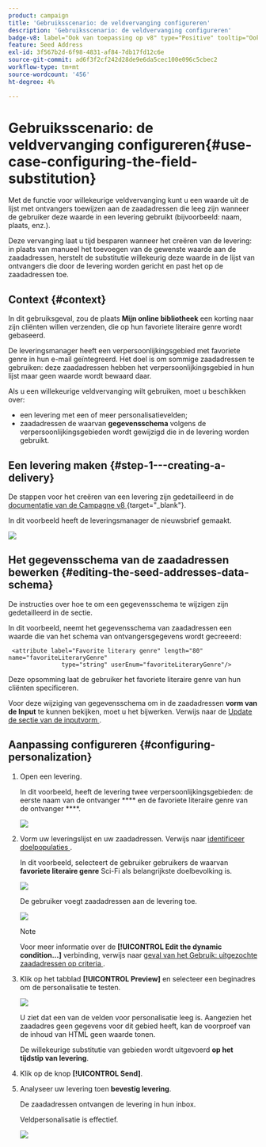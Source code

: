 ```yaml
---
product: campaign
title: 'Gebruiksscenario: de veldvervanging configureren'
description: 'Gebruiksscenario: de veldvervanging configureren'
badge-v8: label="Ook van toepassing op v8" type="Positive" tooltip="Ook van toepassing op campagne v8"
feature: Seed Address
exl-id: 3f567b2d-6f98-4831-af84-7db17fd12c6e
source-git-commit: ad6f3f2cf242d28de9e6da5cec100e096c5cbec2
workflow-type: tm+mt
source-wordcount: '456'
ht-degree: 4%

---
```


# Gebruiksscenario: de veldvervanging configureren{#use-case-configuring-the-field-substitution}



Met de functie voor willekeurige veldvervanging kunt u een waarde uit de lijst met ontvangers toewijzen aan de zaadadressen die leeg zijn wanneer de gebruiker deze waarde in een levering gebruikt (bijvoorbeeld: naam, plaats, enz.).

Deze vervanging laat u tijd besparen wanneer het creëren van de levering: in plaats van manueel het toevoegen van de gewenste waarde aan de zaadadressen, herstelt de substitutie willekeurig deze waarde in de lijst van ontvangers die door de levering worden gericht en past het op de zaadadressen toe.

## Context {#context}

In dit gebruiksgeval, zou de plaats **Mijn online bibliotheek** een korting naar zijn cliënten willen verzenden, die op hun favoriete literaire genre wordt gebaseerd.

De leveringsmanager heeft een verpersoonlijkingsgebied met favoriete genre in hun e-mail geïntegreerd. Het doel is om sommige zaadadressen te gebruiken: deze zaadadressen hebben het verpersoonlijkingsgebied in hun lijst maar geen waarde wordt bewaard daar.

Als u een willekeurige veldvervanging wilt gebruiken, moet u beschikken over:

* een levering met een of meer personalisatievelden;
* zaadadressen de waarvan **gegevensschema** volgens de verpersoonlijkingsgebieden wordt gewijzigd die in de levering worden gebruikt.

## Een levering maken {#step-1---creating-a-delivery}

De stappen voor het creëren van een levering zijn gedetailleerd in de [ documentatie van de Campagne v8 ](https://experienceleague.adobe.com/docs/campaign/campaign-v8/send/emails/email.html){target="_blank"}.

In dit voorbeeld heeft de leveringsmanager de nieuwsbrief gemaakt.

![](assets/dlv_seeds_usecase_24.png)

## Het gegevensschema van de zaadadressen bewerken {#editing-the-seed-addresses-data-schema}

De instructies over hoe te om een gegevensschema te wijzigen zijn gedetailleerd in de sectie.

In dit voorbeeld, neemt het gegevensschema van zaadadressen een waarde die van het schema van ontvangersgegevens wordt gecreeerd:

```
 <attribute label="Favorite literary genre" length="80" name="favoriteLiteraryGenre"
               type="string" userEnum="favoriteLiteraryGenre"/>
```

Deze opsomming laat de gebruiker het favoriete literaire genre van hun cliënten specificeren.

Voor deze wijziging van gegevensschema om in de zaadadressen **vorm van de Input** te kunnen bekijken, moet u het bijwerken. Verwijs naar de [ Update de sectie van de inputvorm ](use-case-selecting-seed-addresses-on-criteria.md#updating-the-input-form).

## Aanpassing configureren {#configuring-personalization}

1. Open een levering.

   In dit voorbeeld, heeft de levering twee verpersoonlijkingsgebieden: de eerste naam van de ontvanger **** en de favoriete literaire genre van de ontvanger ****.

   ![](assets/dlv_seeds_usecase_25.png)

1. Vorm uw leveringslijst en uw zaadadressen. Verwijs naar [ identificeer doelpopulaties ](steps-defining-the-target-population.md).

   In dit voorbeeld, selecteert de gebruiker gebruikers de waarvan **favoriete literaire genre** Sci-Fi als belangrijkste doelbevolking is.

   ![](assets/dlv_seeds_usecase_26.png)

   De gebruiker voegt zaadadressen aan de levering toe.

   ![](assets/dlv_seeds_usecase_27.png)

   >[!NOTE]
   >
   >Voor meer informatie over de **[!UICONTROL Edit the dynamic condition...]** verbinding, verwijs naar [ geval van het Gebruik: uitgezochte zaadadressen op criteria ](use-case-selecting-seed-addresses-on-criteria.md).

1. Klik op het tabblad **[!UICONTROL Preview]** en selecteer een beginadres om de personalisatie te testen.

   ![](assets/dlv_seeds_usecase_28.png)

   U ziet dat een van de velden voor personalisatie leeg is. Aangezien het zaadadres geen gegevens voor dit gebied heeft, kan de voorproef van de inhoud van HTML geen waarde tonen.

   De willekeurige substitutie van gebieden wordt uitgevoerd **op het tijdstip van levering**.

1. Klik op de knop **[!UICONTROL Send]**.
1. Analyseer uw levering toen **bevestig levering**.

   De zaadadressen ontvangen de levering in hun inbox.

   Veldpersonalisatie is effectief.

   ![](assets/dlv_seeds_usecase_08.png)
